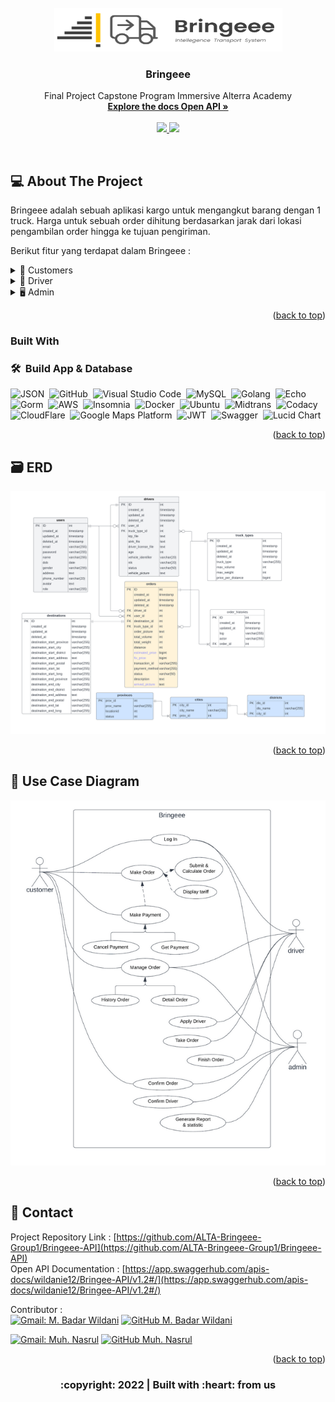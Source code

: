 <div id="top"></div>

<!-- PROJECT LOGO -->
<br/>
<div align="center">
<!--  mengarah ke repo  -->
  <a href="https://github.com/ALTA-Bringeee-Group1/Bringeee-API">
    <img src="images/logo.png" width="365" height="70">
  </a>

  <h3 align="center">Bringeee</h3>

  <p align="center">
    Final Project Capstone Program Immersive Alterra Academy
    <br />
    <a href="https://app.swaggerhub.com/apis-docs/wildanie12/Bringee-API/v1.2#/"><strong>Explore the docs Open API »</strong></a>
    <br />
    <br />
    <a href="https://www.codacy.com/gh/ALTA-Bringeee-Group1/Bringeee-API/dashboard?utm_source=github.com&amp;utm_medium=referral&amp;utm_content=ALTA-Bringeee-Group1/Bringeee-API&amp;utm_campaign=Badge_Grade">
      <img src="https://app.codacy.com/project/badge/Grade/3f9da093203f45a4b020bcedcb91196c">
    </a>
    <a href="https://www.codacy.com/gh/ALTA-Bringeee-Group1/Bringeee-API/dashboard?utm_source=github.com&utm_medium=referral&utm_content=ALTA-Bringeee-Group1/Bringeee-API&utm_campaign=Badge_Coverage">
      <img src="https://app.codacy.com/project/badge/Coverage/3f9da093203f45a4b020bcedcb91196c">
    </a>
  </p>
</div>

<br />

<!-- ABOUT THE PROJECT -->

## 💻 About The Project

Bringeee adalah sebuah aplikasi kargo untuk mengangkut barang dengan 1 truck. Harga untuk sebuah order dihitung berdasarkan jarak dari lokasi pengambilan order hingga ke tujuan pengiriman.

Berikut fitur yang terdapat dalam Bringeee :

<div>
      <details>
<summary>🙎 Customers</summary>
  
  <!---
  | Command | Description |
| --- | --- |
  --->
  
 Di Customer terdapat fitur untuk membuat Akun dan Login agar mendapat legalitas untuk mengakses berbagai fitur lain di aplikasi, 
 terdapat juga fitur Update untuk mengedit data yang berkaitan dengan customer, serta fitur delete berfungsi jika customer menginginkan hapus akun.
 
<div>
  
| Feature Customer | Endpoint | Param | JWT Token | Fungsi |
| --- | --- | --- | --- | --- |
| POST | /api/customers  | - | NO | Melakukan proses registrasi customer |
| POST | /api/auth | - | NO | Melakukan proses login customer |
| GET | /api/auth/me | - | YES | Mendapatkan informasi customer yang sedang login |
| PUT | /api/customers | - | YES | Melakukan update informasi customer yang sedang login | 
| DEL | /api/customers | - | YES | Menghapus customer yang sedang login |
| POST | /api/customers/orders | - | YES | Membuat sebuah order |
| POST | /api/customers/orders/estimate | - | YES | Melihat perkiraan harga sebuah orderan |
| GET | /api/customers/orders | status order | YES | Mendapatkan semua order berdasarkan status order customer |
| GET | /api/customers/orders/{orderID} | orderID | YES | Mendapatkan detail sebuah order customer |
| GET | /api/customers/orders/{orderID}/histories | orderID | YES | Mendapatkan timeline dari sebuah order |
| POST | /api/customers/orders/{orderID}/confirm | orderID | YES | Mengkonfirmasi sebuah order jika terjadi penyesuaian harga dari admin |
| POST | /api/customers/orders/{orderID}/cancel | orderID | YES | Membatalkan sebuah order |
| POST | /api/customers/orders/{orderID}/payment | orderID | YES | Memilih jenis pembayaran yang akan digunakan |
| POST | /api/customers/orders/{orderID}/payment/cancel | orderID | YES | Membatalkan jenis pembayaran |
| GET | /api/customers/orders/{orderID}/payment | orderID | YES | Mendapatkan jenis pembayaran yang digunakan oleh customer |

</details>

<details>
<summary>🚚 Driver</summary>
  
  <!---
  | Command | Description |
| --- | --- |
  --->
  
 Di Driver terdapat fitur untuk membuat Akun dan Login agar mendapat legalitas untuk mengakses berbagai fitur lain di aplikasi, 
 terdapat juga fitur Update untuk mengedit data yang berkaitan dengan driver, serta fitu - fitur lainnya.
 
<div>
  
| Feature Driver | Endpoint | Param | JWT Token | Fungsi |
| --- | --- | --- | --- | --- |
| POST | /api/drivers  | - | NO | Melakukan proses registrasi driver |
| POST | /api/auth | - | NO | Melakukan proses login driver |
| GET | /api/auth/me | - | YES | Mendapatkan informasi driver yang sedang login |
| PUT | /api/drivers | - | YES | Melakukan update informasi yang tidak credential driver yang sedang login | 
| GET | /api/drivers/orders | - | YES | Mendapatkan semua order berdasarkan tipe truck driver |
| GET | /api/drivers/current_order | - | YES | Mendapatkan order yang sedang diantar oleh driver |
| GET | /api/drivers/history_orders | - | YES | Mendapatkan order yang telah diantar oleh driver |
| GET | /api/orders/{orderID} | orderID | YES | Mendapatkan detail sebuah order |
| POST | /api/drivers/orders/{orderID}/take_order | orderID | YES | Mengambil sebuah orderan untuk diantarkan ke tujuan |
| POST | /api/drivers/orders/{orderID}/finish_order | orderID | YES | Menyelesaikan sebuah orderan dengan mengupload foto pada saat diterima customer |

</details> 
</details>

<details>
<summary>🖥️ Admin</summary>
  
  <!---
  | Command | Description |
| --- | --- |
  --->
  
 Di Admin terdapat fitur untuk melakukan manajemen customer, driver, order dan fitur statistik serta laporan order perbulannya.
 
<div>
  
| Feature Admin | Endpoint | Param | JWT Token | Fungsi |
| --- | --- | --- | --- | --- |
| POST | /api/auth | - | NO | Melakukan proses login admin |
| GET | /api/auth/me | - | YES | Mendapatkan informasi admin yang sedang login |
| GET | /api/customers | (optional) | YES | Mendapatkan list customer |
| GET | /api/drivers | (optional) | YES | Mendapatkan list driver |
| GET | /api/orders | (optional) | YES | Mendapatkan list order |
| GET | /api/orders/{orderID}/histories | orderID | YES | Mendapatkan timeline sebuah order |
| POST | /api/orders/{orderID}/confirm | orderID | YES | Mengkonfirmasi sebuah order jika tidak ada penyesuaian harga |
| POST | /api/orders/{orderID}/cancel | orderID | YES | Membatalkan sebuah order |
| GET | /api/orders/{orderID} | orderID | YES | Mendapatkan detail sebuah order |
| PATCH| /api/orders/{orderID} | orderID | YES | Melakukan penyesuaian harga pada sebuah order | 
| POST | /api/drivers/{driverID}/confirm | driverID | YES | Mengverifikasi akun driver |
| GET | /api/drivers/{driverID} | driverID | YES | Mendapatkan detail profile driver |
| PUT | /api/drivers/{driverID} | driverID | YES | Melakukan update informasi yang credential pada akun driver | 
| DEL | /api/drivers/{driverID} | driverID | YES | Menghapus akun driver | 
| GET | /api/customers/{customerID} | customerID | YES | Mendapatkan detail profile customer |
| DEL | /api/customers/{customerID} | customerID | YES | Menghapus akun customer | 
| GET | /api/stats/aggregates/orders_count | (optional) | YES | Mendapatkan jumlah semua order |
| GET | /api/stats/aggregates/drivers_count | (optional) | YES | Mendapatkan jumlah semua driver |
| GET | /api/stats/aggregates/truck_types_count | - | YES | Mendapatkan jumlah semua tipe truck |
| GET | /api/stats/aggregates/customers_count | - | YES | Mendapatkan jumlah semua customer |
| GET | /api/stats/orders/{day} | day | YES | Mendapatkan jumlah order berdasarkan periode hari yang di inginkan |
| GET | /api/export/orders | - | YES | Membuat file excel laporan order perbulan |

</details>

<p align="right">(<a href="#top">back to top</a>)</p>

### Built With

### 🛠 &nbsp;Build App & Database

![JSON](https://img.shields.io/badge/-JSON-05122A?style=flat&logo=json&logoColor=000000)&nbsp;
![GitHub](https://img.shields.io/badge/-GitHub-05122A?style=flat&logo=github)&nbsp;
![Visual Studio Code](https://img.shields.io/badge/-Visual%20Studio%20Code-05122A?style=flat&logo=visual-studio-code&logoColor=007ACC)&nbsp;
![MySQL](https://img.shields.io/badge/-MySQL-05122A?style=flat&logo=mysql&logoColor=4479A1)&nbsp;
![Golang](https://img.shields.io/badge/-Golang-05122A?style=flat&logo=go&logoColor=4479A1)&nbsp;
![Echo](https://img.shields.io/badge/-Echo-05122A?style=flat&logo=go)&nbsp;
![Gorm](https://img.shields.io/badge/-Gorm-05122A?style=flat&logo=go)&nbsp;
![AWS](https://img.shields.io/badge/-AWS-05122A?style=flat&logo=amazon)&nbsp;
![Insomnia](https://img.shields.io/badge/-Insomnia-05122A?style=flat&logo=insomnia)&nbsp;
![Docker](https://img.shields.io/badge/-Docker-05122A?style=flat&logo=docker)&nbsp;
![Ubuntu](https://img.shields.io/badge/-Ubuntu-05122A?style=flat&logo=ubuntu)&nbsp;
![Midtrans](https://img.shields.io/badge/-Midtrans-05122A?style=flat&logo=midtrans)&nbsp;
![Codacy](https://img.shields.io/badge/-Codacy-05122A?style=flat&logo=codacy)&nbsp;
![CloudFlare](https://img.shields.io/badge/-CloudFlare-05122A?style=flat&logo=cloudflare)&nbsp;
![Google Maps Platform](https://img.shields.io/badge/-Google_Maps_Platform-05122A?style=flat&logo=google)&nbsp;
![JWT](https://img.shields.io/badge/-JWT-05122A?style=flat&logo=jwt)&nbsp;
![Swagger](https://img.shields.io/badge/-Swagger-05122A?style=flat&logo=swagger)&nbsp;
![Lucid Chart](https://img.shields.io/badge/-Lucid_Chart-05122A?style=flat&logo=lucidchart)&nbsp;

<p align="right">(<a href="#top">back to top</a>)</p>

## 🗃️ ERD

<img src="images/erd.png">
<p align="right">(<a href="#top">back to top</a>)</p>

## 📑 Use Case Diagram

<img src="images/UCD.png">

<p align="right">(<a href="#top">back to top</a>)</p>

<!-- CONTACT -->

## 📱 Contact

Project Repository Link : [https://github.com/ALTA-Bringeee-Group1/Bringeee-API](https://github.com/ALTA-Bringeee-Group1/Bringeee-API)<br/>
Open API Documentation : [https://app.swaggerhub.com/apis-docs/wildanie12/Bringee-API/v1.2#/](https://app.swaggerhub.com/apis-docs/wildanie12/Bringee-API/v1.2#/)&nbsp;

<!-- :heart: -->
<!-- CONTRIBUTOR -->

Contributor :
<br>
[![Gmail: M. Badar Wildani](https://img.shields.io/badge/-badar.wildanie@gmail.com-maroon?style=flat&logo=gmail)](https://mail.google.com/mail/u/0/#inbox?compose=CllgCJqTfrDgzWPFFgSKDLmBlPGRmCRXMQVTgqZDWJrxHDMJkSBGGCGnnGJhRKjrbzjJmFqnZFg)
[![GitHub M. Badar Wildani](https://img.shields.io/github/followers/wildanie12?label=follow&style=social)](https://github.com/wildanie12)

[![Gmail: Muh. Nasrul](https://img.shields.io/badge/-nasrulmuhammad748@gmail.com-maroon?style=flat&logo=gmail)](https://mail.google.com/mail/u/0/#inbox?compose=CllgCJqTfrDgzWPFFgSKDLmBlPGRmCRXMQVTgqZDWJrxHDMJkSBGGCGnnGJhRKjrbzjJmFqnZFg)
[![GitHub Muh. Nasrul](https://img.shields.io/github/followers/mnasruls?label=follow&style=social)](https://github.com/mnasruls)

<p align="right">(<a href="#top">back to top</a>)</p>
<h3>
<p align="center">:copyright: 2022 | Built with :heart: from us</p>
</h3>
<!-- end -->
